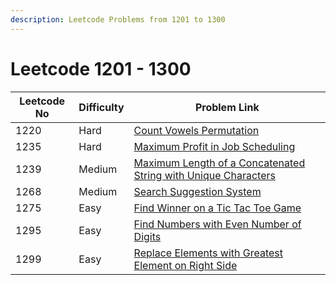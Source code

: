 ```yaml
---
description: Leetcode Problems from 1201 to 1300
---
```


# Leetcode 1201 - 1300



| Leetcode No | Difficulty | Problem Link                                                                                                                                                                                        |
| ----------- | ---------- | --------------------------------------------------------------------------------------------------------------------------------------------------------------------------------------------------- |
| 1220        | Hard       | [Count Vowels Permutation](../difficulty-based-problem-index/leetcode-hard/leetcode-1220-count-vowels-permutation.md)                                                                               |
| 1235        | Hard       | [Maximum Profit in Job Scheduling](../difficulty-based-problem-index/leetcode-hard/leetcode-1235-maximum-profit-in-job-scheduling.md)                                                               |
| 1239        | Medium     | [Maximum Length of a Concatenated String with Unique Characters](../difficulty-based-problem-index/leetcode-medium/leetcode-1239-maximum-length-of-a-concatenated-string-with-unique-characters.md) |
| 1268        | Medium     | [Search Suggestion System](../difficulty-based-problem-index/leetcode-medium/leetcode-1268-search-suggestions-system.md)                                                                            |
| 1275        | Easy       | [Find Winner on a Tic Tac Toe Game](../difficulty-based-problem-index/leetcode-easy/leetcode-1275-find-winner-on-a-tic-tac-toe-game.md)                                                             |
| 1295        | Easy       | [Find Numbers with Even Number of Digits](../difficulty-based-problem-index/leetcode-easy/leetcode-1295-find-numbers-with-even-number-of-digits.md)                                                 |
| 1299        | Easy       | [Replace Elements with Greatest Element on Right Side](../difficulty-based-problem-index/leetcode-easy/leetcode-1299-replace-elements-with-greatest-element-on-right-side.md)                       |
